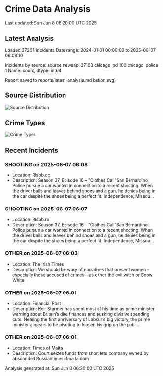 # Crime Data Analysis
Last updated: Sun Jun  8 06:20:00 UTC 2025

## Latest Analysis

Loaded 37204 incidents
Date range: 2024-01-01 00:00:00 to 2025-06-07 06:08:10

Incidents by source:
source
newsapi           37103
chicago_pd          100
chicago_police        1
Name: count, dtype: int64

Report saved to reports/latest_analysis.md
bution.svg)

## Source Distribution
![Source Distribution](images/source_distribution.svg)

## Crime Types
![Crime Types](images/crime_types.svg)

## Recent Incidents

### SHOOTING on 2025-06-07 06:08
- Location: Rlsbb.cc
- Description: Season 37, Episode 16 – "Clothes Call"San Bernardino Police pursue a car wanted in connection to a recent shooting. When the driver bails and leaves behind shoes and a gun, he denies being in the car despite the shoes being a perfect fit. Independence, Missou…


### SHOOTING on 2025-06-07 06:07
- Location: Rlsbb.ru
- Description: Season 37, Episode 16 – “Clothes Call”San Bernardino Police pursue a car wanted in connection to a recent shooting. When the driver bails and leaves behind shoes and a gun, he denies being in the car despite the shoes being a perfect fit. Independence, Missou…


### OTHER on 2025-06-07 06:03
- Location: The Irish Times
- Description: We should be wary of narratives that present women – especially those accused of crimes – as either the evil witch or Snow White


### OTHER on 2025-06-07 06:01
- Location: Financial Post
- Description: Keir Starmer has spent most of his time as prime minister warning about Britain’s dire finances and pushing divisive spending cuts. Nearing the first anniversary of Labour’s big victory, the prime minister appears to be pivoting to loosen his grip on the publ…


### OTHER on 2025-06-07 06:01
- Location: Times of Malta
- Description: Court seizes funds from short lets company owned by absconded Russiantimesofmalta.com

Analysis generated at: Sun Jun  8 06:20:00 UTC 2025
